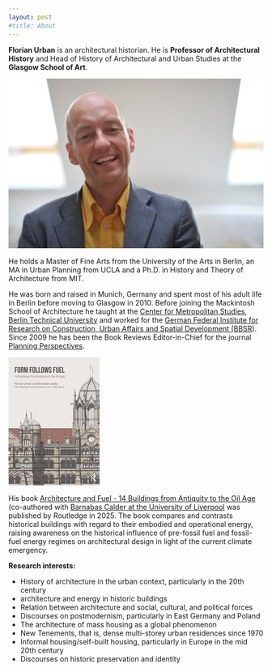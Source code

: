 ```yaml
---
layout: post
#title: About
---
```


**Florian Urban** is an architectural historian. He is **Professor of Architectural History** and Head of History of Architectural and Urban Studies at the **Glasgow School of Art**. 

![Florian Urban photo](florianUrban.jpeg)

He holds a Master of Fine Arts from the University of the Arts in Berlin, an MA in Urban Planning from UCLA and a Ph.D. in History and Theory of Architecture from MIT.

He was born and raised in Munich, Germany and spent most of his adult life in Berlin before moving to Glasgow in 2010. Before joining the Mackintosh School of Architecture he taught at the [Center for Metropolitan Studies, Berlin Technical University](https://www.tu.berlin/en/cms) and worked for the [German Federal Institute for Research on Construction, Urban Affairs and Spatial Development (BBSR)](https://www.bbsr.bund.de/BBSR/EN/home/_node.html). Since 2009 he has been the Book Reviews Editor-in-Chief for the journal [Planning Perspectives](https://www.tandfonline.com/journals/rppe20).

![Form Follows Fuel photo](FlorianUrban_FormFollowsFuel_CoverSmall.jpg)

His book [Architecture and Fuel - 14 Buildings from Antiquity to the Oil Age](https://www.routledge.com/9781032636542) (co-authored with [Barnabas Calder at the University of Liverpool](https://www.liverpool.ac.uk/architecture/staff/barnabas-calder/) was published by Routledge in 2025. The book compares and contrasts historical buildings with regard to their embodied and operational energy, raising awareness on the historical influence of pre-fossil fuel and fossil-fuel energy regimes on architectural design in light of the current climate emergency.

**Research interests:**

- History of architecture in the urban context, particularly in the 20th century
- architecture and energy in historic buildings
- Relation between architecture and social, cultural, and political forces
- Discourses on postmodernism, particularly in East Germany and Poland
- The architecture of mass housing as a global phenomenon
- New Tenements, that is, dense multi-storey urban residences since 1970
- Informal housing/self-built housing, particularly in Europe in the mid 20th century
- Discourses on historic preservation and identity



